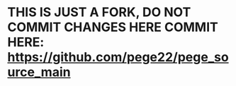 
# THIS IS JUST A FORK, DO NOT COMMIT CHANGES HERE COMMIT HERE: https://github.com/pege22/pege_source_main
